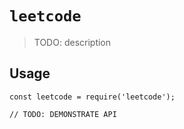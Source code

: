 # `leetcode`

> TODO: description

## Usage

```
const leetcode = require('leetcode');

// TODO: DEMONSTRATE API
```
